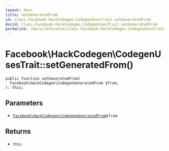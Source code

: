 ```yaml
---
layout: docs
title: setGeneratedFrom
id: class.Facebook.HackCodegen.CodegenUsesTrait.setGeneratedFrom
docid: class.Facebook.HackCodegen.CodegenUsesTrait.setGeneratedFrom
permalink: /docs/reference/class.Facebook.HackCodegen.CodegenUsesTrait.setGeneratedFrom/
---
```

# Facebook\\HackCodegen\\CodegenUsesTrait::setGeneratedFrom()




``` Hack
public function setGeneratedFrom(
  Facebook\HackCodegen\CodegenGeneratedFrom $from,
): this;
```




## Parameters




- [` Facebook\HackCodegen\CodegenGeneratedFrom `](<class.Facebook.HackCodegen.CodegenGeneratedFrom.md>)`` $from ``




## Returns




+ ` this `